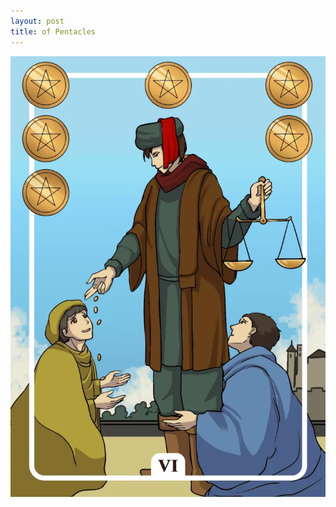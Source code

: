 ```yaml
---
layout: post
title: of Pentacles
---
```


![](../images/Six-of-Pentacles-Tarot-Card-Meaning-732x1024.webp)

